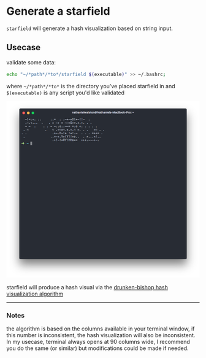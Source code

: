 # Generate a starfield
`starfield` will generate a hash visualization based on string input.

## Usecase

validate some data:

```sh
echo "~/*path*/*to*/starfield $(executable)" >> ~/.bashrc;
```
where `~/*path*/*to*` is the directory you've placed starfield in
and `$(executable)` is any script you'd like validated

![ScreenShot](./screengrab.png)

starfield will produce a hash visual via the [drunken-bishop hash visualization algorithm](https://pthree.org/2013/05/30/openssh-keys-and-the-drunken-bishop/)

---
### Notes
the algorithm is based on the columns available in your terminal window, if this number is inconsistent, the hash visualization will also be inconsistent. In my usecase, terminal always opens at 90 columns wide, I recommend you do the same (or similar) but modifications could be made if needed.

